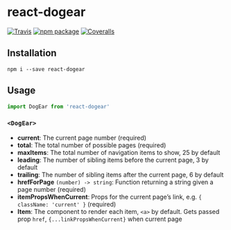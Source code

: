 # react-dogear

[![Travis][build-badge]][build]
[![npm package][npm-badge]][npm]
[![Coveralls][coveralls-badge]][coveralls]

## Installation

```
npm i --save react-dogear
```

## Usage

```javascript
import DogEar from 'react-dogear' 
```

### `<DogEar>`
- **current**: The current page number (required)
- **total**: The total number of possible pages (required)
- **maxItems**: The total number of navigation items to show, 25 by default
- **leading**: The number of sibling items before the current page, 3 by default
- **trailing**: The number of sibling items after the current page, 6 by default
- **hrefForPage** `(number) -> string`: Function returning a string given a page number (required)
- **itemPropsWhenCurrent**: Props for the current page’s link, e.g. `{ className: 'current' }` (required) 
- **Item**: The component to render each item, `<a>` by default.
Gets passed prop `href`, `{...linkPropsWhenCurrent}` when current page 


[build-badge]: https://img.shields.io/travis/BurntCaramel/react-dogear/master.svg?style=flat-square
[build]: https://travis-ci.org/BurntCaramel/react-dogear

[npm-badge]: https://img.shields.io/npm/v/react-dogear.svg?style=flat-square
[npm]: https://www.npmjs.org/package/react-dogear

[coveralls-badge]: https://img.shields.io/coveralls/BurntCaramel/react-dogear/master.svg?style=flat-square
[coveralls]: https://coveralls.io/github/BurntCaramel/react-dogear
